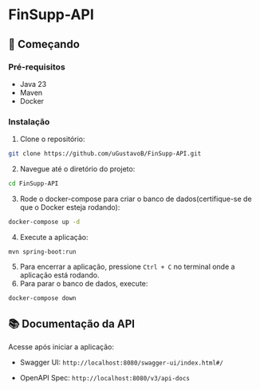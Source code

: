 # FinSupp-API

## 🚀 Começando

### Pré-requisitos
- Java 23
- Maven
- Docker

### Instalação
1. Clone o repositório:
```bash
git clone https://github.com/uGustavoB/FinSupp-API.git
```
2. Navegue até o diretório do projeto:
```bash
cd FinSupp-API
```
3. Rode o docker-compose para criar o banco de dados(certifique-se de que o Docker esteja rodando):
```bash
docker-compose up -d
```
4.  Execute a aplicação:
```
mvn spring-boot:run
```
5. Para encerrar a aplicação, pressione `Ctrl + C` no terminal onde a aplicação está rodando.
6. Para parar o banco de dados, execute:
```bash
docker-compose down
```

## 📚 Documentação da API

Acesse após iniciar a aplicação:

-   Swagger UI:  `http://localhost:8080/swagger-ui/index.html#/`

-   OpenAPI Spec:  `http://localhost:8080/v3/api-docs`

[//]: # (como encerrar aplicação)

